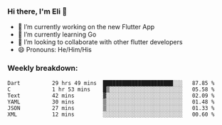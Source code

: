 ### Hi there, I'm Eli 👋
- 🔭 I’m currently working on the new Flutter App
- 🌱 I’m currently learning Go
- 🦄 I’m looking to collaborate with other flutter developers
- 😄 Pronouns: He/Him/His

### Weekly breakdown:
<!--START_SECTION:waka-->

```text
Dart          29 hrs 49 mins  ██████████████████████░░░   87.85 %
C             1 hr 53 mins    █▒░░░░░░░░░░░░░░░░░░░░░░░   05.58 %
Text          42 mins         ▓░░░░░░░░░░░░░░░░░░░░░░░░   02.09 %
YAML          30 mins         ▒░░░░░░░░░░░░░░░░░░░░░░░░   01.48 %
JSON          27 mins         ▒░░░░░░░░░░░░░░░░░░░░░░░░   01.33 %
XML           12 mins         ░░░░░░░░░░░░░░░░░░░░░░░░░   00.60 %
```

<!--END_SECTION:waka-->
